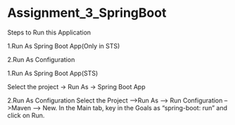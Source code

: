 # Assignment_3_SpringBoot
 
Steps to Run this Application
 
 1.Run As Spring Boot App(Only in STS)
 
 2.Run As Configuration
 
 1.Run As Spring Boot App(STS)
 
 Select the project -> Run As -> Spring Boot App
 

2.Run As Configuration
Select the Project –>Run As –> Run Configuration –>Maven –> New. In the Main tab, key in the Goals as “spring-boot: run” and click on Run.
 
